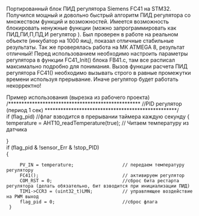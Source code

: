 Портированный блок ПИД регулятора Siemens FC41 на STM32.
Получился мощный и довольно быстрый алгоритм ПИД регулятора со множеством функций и возможностей. Имеется возможность блокировать ненужные функции (можно запрограммировать как ПИД,ПИ,П,ПД,И регулятор ). Был проверен в работе на реальном объекте (инкубатор на 1000 яиц), показал отличные стабильные результаты. 
Так же проверялась работа на МК ATMEGA 8, результат отличный!
Перед использованием необходимо настроить параметры регулятора в функции FC41_Init() блока FB41.c, там все расписал максимально подробно для понимания.
Вызов функции расчета ПИД регулятора FC41() необходимо вызывать строго в равные промежутки времени используя прерывание. Иначе регулятор будет работать некорректно!

Пример использования (вырезка из рабочего проекта)
/**************************************************
    //PID регулятор (период 1 сек) 
**************************************************/  
if (flag_pid)                                   //флаг взводится в прерывании таймера каждую секунду
{
	temperature = AHT10_readTemperature(true);    // Читаем температуру из датчика

}	
   if (flag_pid & !sensor_Err & !stop_PID)      
     { 
             
         PV_IN = temperature;                  // передаем температуру регулятору
         FC41();                               // активируем регулятор
         COM_RST = 0;                          //сброс бита рестарта регулятора (делать обязательно, бит взводится при инициализации ПИД)
         TIM1->CCR3 = (uint32_t)LMN;           // управляющее воздействие на PWM выход	 
         flag_pid = 0;                         //сброс флага
     } 
